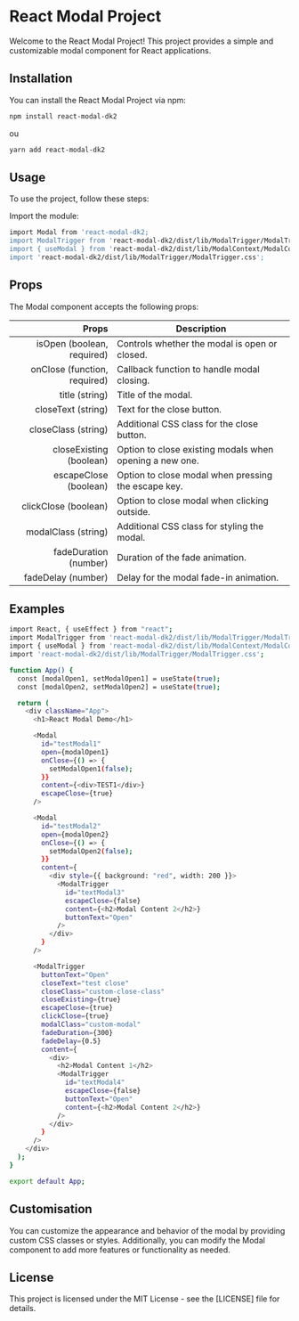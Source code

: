 # React Modal Project

Welcome to the React Modal Project! This project provides a simple and customizable modal component for React applications.

## Installation

You can install the React Modal Project via npm:

```bash
npm install react-modal-dk2
```

ou

```bash
yarn add react-modal-dk2
```

## Usage

To use the project, follow these steps:

Import the module:

```bash
import Modal from 'react-modal-dk2;
import ModalTrigger from 'react-modal-dk2/dist/lib/ModalTrigger/ModalTrigger.js';
import { useModal } from 'react-modal-dk2/dist/lib/ModalContext/ModalContext.js';
import 'react-modal-dk2/dist/lib/ModalTrigger/ModalTrigger.css';

```

## Props

The Modal component accepts the following props:

|              Props | Description                                                                                                   |
| -----------------: | ------------------------------------------------------------------------------------------------------------- |
|           isOpen (boolean, required) | Controls whether the modal is open or closed.                              |
|              onClose (function, required) | Callback function to handle modal closing.                                                 |
|           title (string)| Title of the modal.                               |
|               closeText (string) | Text for the close button.            |
|           closeClass (string) | Additional CSS class for the close button.                                   |
|         closeExisting (boolean) | Option to close existing modals when opening a new one.|
|      escapeClose (boolean) | Option to close modal when pressing the escape key.           |
| clickClose (boolean) | Option to close modal when clicking outside.  |
|           modalClass (string) | Additional CSS class for styling the modal. |
|               fadeDuration (number)| Duration of the fade animation.|
|            fadeDelay (number) | Delay for the modal fade-in animation.     |

## Examples

```bash
import React, { useEffect } from "react";
import ModalTrigger from 'react-modal-dk2/dist/lib/ModalTrigger/ModalTrigger.js';
import { useModal } from 'react-modal-dk2/dist/lib/ModalContext/ModalContext.js';
import 'react-modal-dk2/dist/lib/ModalTrigger/ModalTrigger.css';

function App() {
  const [modalOpen1, setModalOpen1] = useState(true);
  const [modalOpen2, setModalOpen2] = useState(true);

  return (
    <div className="App">
      <h1>React Modal Demo</h1>

      <Modal
        id="testModal1"
        open={modalOpen1}
        onClose={() => {
          setModalOpen1(false);
        }}
        content={<div>TEST1</div>}
        escapeClose={true}
      />

      <Modal
        id="testModal2"
        open={modalOpen2}
        onClose={() => {
          setModalOpen2(false);
        }}
        content={
          <div style={{ background: "red", width: 200 }}>
            <ModalTrigger
              id="textModal3"
              escapeClose={false}
              content={<h2>Modal Content 2</h2>}
              buttonText="Open"
            />
          </div>
        }
      />

      <ModalTrigger
        buttonText="Open"
        closeText="test close"
        closeClass="custom-close-class"
        closeExisting={true}
        escapeClose={true}
        clickClose={true}
        modalClass="custom-modal"
        fadeDuration={300}
        fadeDelay={0.5}
        content={
          <div>
            <h2>Modal Content 1</h2>
            <ModalTrigger
              id="textModal4"
              escapeClose={false}
              buttonText="Open"
              content={<h2>Modal Content 2</h2>}
            />
          </div>
        }
      />
    </div>
  );
}

export default App;
```

## Customisation

You can customize the appearance and behavior of the modal by providing custom CSS classes or styles. Additionally, you can modify the Modal component to add more features or functionality as needed.

## License

This project is licensed under the MIT License - see the [LICENSE] file for details.
